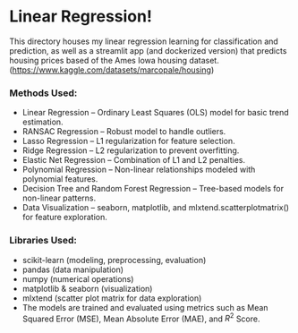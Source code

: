 # Linear Regression!

This directory houses my linear regression learning for classification and prediction, as well as a streamlit app (and dockerized version) that predicts housing prices based of the Ames Iowa housing dataset. (https://www.kaggle.com/datasets/marcopale/housing)

### Methods Used:
- Linear Regression – Ordinary Least Squares (OLS) model for basic trend estimation.
- RANSAC Regression – Robust model to handle outliers.
- Lasso Regression – L1 regularization for feature selection.
- Ridge Regression – L2 regularization to prevent overfitting.
- Elastic Net Regression – Combination of L1 and L2 penalties.
- Polynomial Regression – Non-linear relationships modeled with polynomial features.
- Decision Tree and Random Forest Regression – Tree-based models for non-linear patterns.
- Data Visualization – seaborn, matplotlib, and mlxtend.scatterplotmatrix() for feature exploration.

### Libraries Used:
- scikit-learn (modeling, preprocessing, evaluation)
- pandas (data manipulation)
- numpy (numerical operations)
- matplotlib & seaborn (visualization)
- mlxtend (scatter plot matrix for data exploration)
- The models are trained and evaluated using metrics such as Mean Squared Error (MSE), Mean Absolute Error (MAE), and $R^2$ Score.